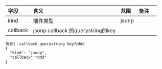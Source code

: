 
| 字段            | 含义    | 范围                  | 备注 |    |
|:--------------|:------|:--------------------|:---|:---|
| kind          | 插件类型  | jsonp |    |    |
| callback | jsonp callback 的querystring的key |        |    |    |

```
场景1：callback querystring key为ddd
{
  "kind": "jsonp",
  "callback":"ddd"
}
```